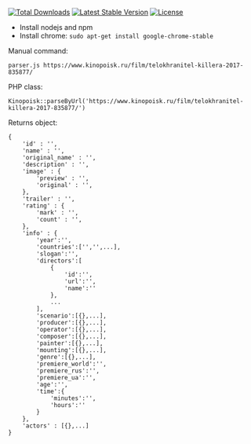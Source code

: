[![Total Downloads](https://poser.pugx.org/bookin/kinopoisk-parser/downloads)](https://packagist.org/packages/bookin/kinopoisk-parser)
[![Latest Stable Version](https://poser.pugx.org/bookin/kinopoisk-parser/v/stable)](https://packagist.org/packages/bookin/kinopoisk-parser)
[![License](https://poser.pugx.org/bookin/kinopoisk-parser/license)](https://packagist.org/packages/bookin/kinopoisk-parser)

- Install nodejs and npm
- Install chrome: `sudo apt-get install google-chrome-stable`

Manual command:

`parser.js https://www.kinopoisk.ru/film/telokhranitel-killera-2017-835877/` 

PHP class:

`Kinopoisk::parseByUrl('https://www.kinopoisk.ru/film/telokhranitel-killera-2017-835877/')`


Returns object:

```
{
    'id' : '',
    'name' : '',
    'original_name' : '',
    'description' : '',
    'image' : {
        'preview' : '',
        'original' : '',
    },
    'trailer' : '',
    'rating' : {
        'mark' : '',
        'count' : '',
    },
    'info' : {
        'year':'',
        'countries':['','',...],
        'slogan':'',
        'directors':[
            {
                'id':'',
                'url':'',
                'name':''
            },
            ...
        ],
        'scenario':[{},...],
        'producer':[{},...],
        'operator':[{},...],
        'composer':[{},...],
        'painter':[{},...],
        'mounting':[{},...],
        'genre':[{},...],
        'premiere_world':'',
        'premiere_rus':'',
        'premiere_ua':'',
        'age':'',
        'time':{
            'minutes':'',
            'hours':''
        }
    },
    'actors' : [{},...]
}
```

